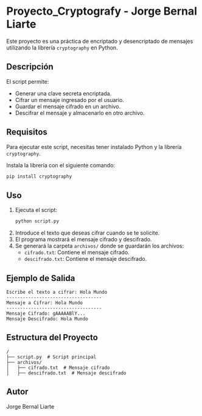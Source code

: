 
# Proyecto_Cryptografy - Jorge Bernal Liarte

Este proyecto es una práctica de encriptado y desencriptado de mensajes utilizando la librería `cryptography` en Python.

## Descripción
El script permite:
- Generar una clave secreta encriptada.
- Cifrar un mensaje ingresado por el usuario.
- Guardar el mensaje cifrado en un archivo.
- Descifrar el mensaje y almacenarlo en otro archivo.

## Requisitos
Para ejecutar este script, necesitas tener instalado Python y la librería `cryptography`.

Instala la librería con el siguiente comando:
```bash
pip install cryptography
```

## Uso
1. Ejecuta el script:
   ```bash
   python script.py
   ```
2. Introduce el texto que deseas cifrar cuando se te solicite.
3. El programa mostrará el mensaje cifrado y descifrado.
4. Se generará la carpeta `archivos/` donde se guardarán los archivos:
   - `cifrado.txt`: Contiene el mensaje cifrado.
   - `descifrado.txt`: Contiene el mensaje descifrado.

## Ejemplo de Salida
```
Escribe el texto a cifrar: Hola Mundo
-----------------------------------
Mensaje a Cifrar: Hola Mundo
-----------------------------------
Mensaje Cifrado: gAAAAABlY...
Mensaje Descifrado: Hola Mundo
```

## Estructura del Proyecto
```
/
├── script.py  # Script principal
├── archivos/
│   ├── cifrado.txt  # Mensaje cifrado
│   ├── descifrado.txt  # Mensaje descifrado
```

## Autor
Jorge Bernal Liarte


